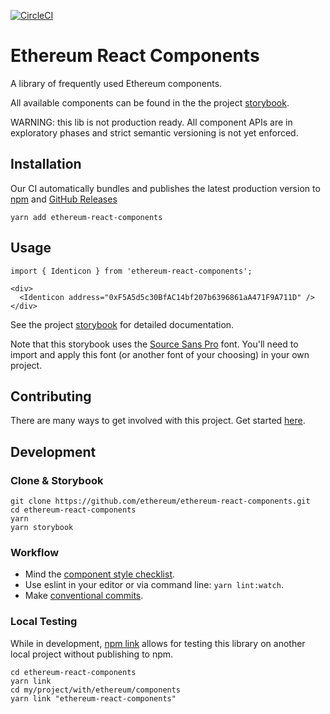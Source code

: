 [![CircleCI](https://circleci.com/gh/ethereum/ethereum-react-components.svg?style=shield)](https://circleci.com/gh/ethereum/ethereum-react-components)

# Ethereum React Components

A library of frequently used Ethereum components.

All available components can be found in the the project [storybook](https://ethereum.github.io/ethereum-react-components).

WARNING: this lib is not production ready. All component APIs are in exploratory phases and strict semantic versioning is not yet enforced.

## Installation

Our CI automatically bundles and publishes the latest production version to [npm](https://www.npmjs.com/package/ethereum-react-components) and [GitHub Releases](https://github.com/ethereum/ethereum-react-components/releases)

```
yarn add ethereum-react-components
```

## Usage

```
import { Identicon } from 'ethereum-react-components';

<div>
  <Identicon address="0xF5A5d5c30BfAC14bf207b6396861aA471F9A711D" />
</div>
```

See the project [storybook](https://ethereum.github.io/ethereum-react-components?selectedKind=Widgets%2FIdenticon) for detailed documentation.

Note that this storybook uses the [Source Sans Pro](https://fonts.google.com/specimen/Source+Sans+Pro?selection.family=Source+Sans+Pro:300,400,600,700) font. You'll need to import and apply this font (or another font of your choosing) in your own project.

## Contributing

There are many ways to get involved with this project. Get started [here](/docs/CONTRIBUTING.md).

## Development

### Clone & Storybook

```
git clone https://github.com/ethereum/ethereum-react-components.git
cd ethereum-react-components
yarn
yarn storybook
```

### Workflow

- Mind the [component style checklist](CHECKLIST.md).
- Use eslint in your editor or via command line: `yarn lint:watch`.
- Make [conventional commits](https://www.conventionalcommits.org/).

### Local Testing

While in development, [npm link](https://docs.npmjs.com/cli/link.html) allows for testing this library on another local project without publishing to npm.

```
cd ethereum-react-components
yarn link
cd my/project/with/ethereum/components
yarn link "ethereum-react-components"
```
